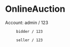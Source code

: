 # OnlineAuction
Account: 
         admin / 123
         
         bidder / 123
         
         seller / 123
